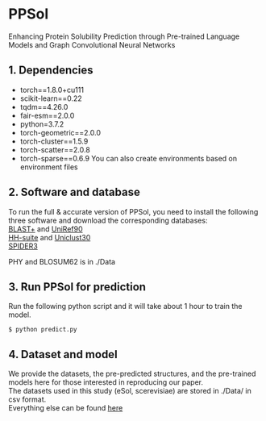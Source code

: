 # PPSol
Enhancing Protein Solubility Prediction through Pre-trained Language Models and Graph Convolutional Neural Networks

## 1. Dependencies
- torch==1.8.0+cu111
- scikit-learn==0.22
- tqdm==4.26.0
- fair-esm==2.0.0
- python=3.7.2
- torch-geometric==2.0.0
- torch-cluster==1.5.9
- torch-scatter==2.0.8
- torch-sparse==0.6.9
You can also create environments based on environment files
## 2. Software and database 
To run the full & accurate version of PPSol, you need to install the following three software and download the corresponding databases:  
[BLAST+](https://ftp.ncbi.nlm.nih.gov/blast/executables/blast+/LATEST/) and [UniRef90](https://www.uniprot.org/downloads)  
[HH-suite](https://github.com/soedinglab/hh-suite) and [Uniclust30](https://uniclust.mmseqs.com/)  
[SPIDER3](https://sparks-lab.org/server/spider3/)

PHY and BLOSUM62 is in ./Data

## 3. Run PPSol for prediction  

Run the following python script and it will take about 1 hour to train the model.

```
$ python predict.py
```



## 4. Dataset and model  
We provide the datasets, the pre-predicted structures, and the pre-trained models here for those interested in reproducing our paper.  
The datasets used in this study (eSol, scerevisiae) are stored in ./Data/ in csv format.  
Everything else can be found [here](https://drive.google.com/drive/folders/1hMJ0p-0ZdNWNP8utBiJwFuVf5SRy9C37?usp=sharing)
